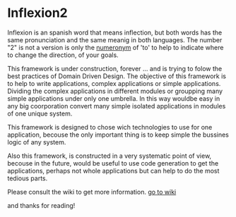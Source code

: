 # Inflexion2 

Inflexion is an spanish word that means inflection, but both words has the same pronunciation and the same meanig in both languages. The number "2" is not a version is only the [numeronym](https://en.wikipedia.org/wiki/Numeronym) of 'to' to help to indicate where to change the direction, of your goals.

This framework is under construction, forever ... and is trying to folow the best practices of Domain Driven Design. The objective of this framework is to help to write applications, complex applications or simple applications. Dividing the complex applications in different modules or groupping many simple applications under only one umbrella. In this way wouldbe easy in any big coorporation convert many simple isolated applications in modules of one unique system.

This framework is designed to chose wich technologies to use for one application, becouse the only important thing is to keep simple the bussines logic of any system.

Also this framework, is constructed in a very systematic point of view, becouse in the future, would be useful to use code generation to get the applications, perhaps not whole applications but can help to do the most tedious parts.

Please consult the wiki to get more information.
[go to wiki](https://github.com/jhermoso/Inflexion2/wiki)


and thanks for reading!
